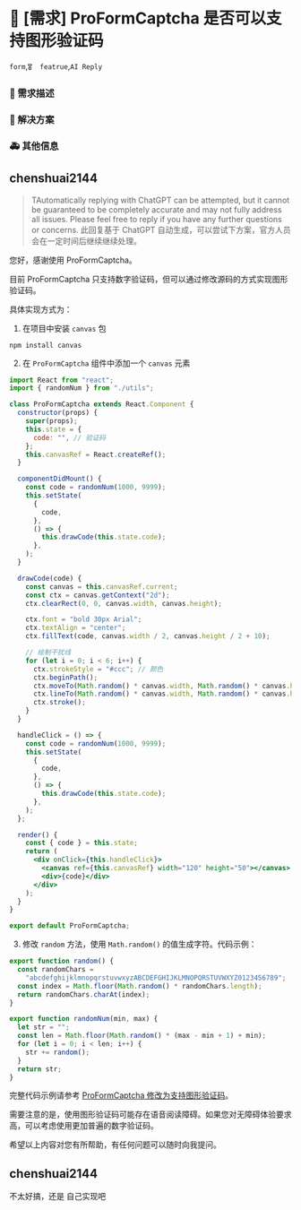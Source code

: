 # 👑 [需求] ProFormCaptcha 是否可以支持图形验证码

`form`,`🎖️  featrue`,`AI Reply`

### 🥰 需求描述

<!--
详细地描述需求，让大家都能理解
-->

### 🧐 解决方案

<!--
如果你有解决方案，在这里清晰地阐述
-->

### 🚑 其他信息

<!--
如截图等其他信息可以贴在这里
-->

## chenshuai2144

> TAutomatically replying with ChatGPT can be attempted, but it cannot be guaranteed to be completely accurate and may not fully address all issues. Please feel free to reply if you have any further questions or concerns.
> 此回复基于 ChatGPT 自动生成，可以尝试下方案，官方人员会在一定时间后继续继续处理。

您好，感谢使用 ProFormCaptcha。

目前 ProFormCaptcha 只支持数字验证码，但可以通过修改源码的方式实现图形验证码。

具体实现方式为：

1. 在项目中安装 `canvas` 包

```
npm install canvas
```

2. 在 `ProFormCaptcha` 组件中添加一个 `canvas` 元素

```jsx
import React from "react";
import { randomNum } from "./utils";

class ProFormCaptcha extends React.Component {
  constructor(props) {
    super(props);
    this.state = {
      code: "", // 验证码
    };
    this.canvasRef = React.createRef();
  }

  componentDidMount() {
    const code = randomNum(1000, 9999);
    this.setState(
      {
        code,
      },
      () => {
        this.drawCode(this.state.code);
      },
    );
  }

  drawCode(code) {
    const canvas = this.canvasRef.current;
    const ctx = canvas.getContext("2d");
    ctx.clearRect(0, 0, canvas.width, canvas.height);

    ctx.font = "bold 30px Arial";
    ctx.textAlign = "center";
    ctx.fillText(code, canvas.width / 2, canvas.height / 2 + 10);

    // 绘制干扰线
    for (let i = 0; i < 6; i++) {
      ctx.strokeStyle = "#ccc"; // 颜色
      ctx.beginPath();
      ctx.moveTo(Math.random() * canvas.width, Math.random() * canvas.height);
      ctx.lineTo(Math.random() * canvas.width, Math.random() * canvas.height);
      ctx.stroke();
    }
  }

  handleClick = () => {
    const code = randomNum(1000, 9999);
    this.setState(
      {
        code,
      },
      () => {
        this.drawCode(this.state.code);
      },
    );
  };

  render() {
    const { code } = this.state;
    return (
      <div onClick={this.handleClick}>
        <canvas ref={this.canvasRef} width="120" height="50"></canvas>
        <div>{code}</div>
      </div>
    );
  }
}

export default ProFormCaptcha;
```

3. 修改 `random` 方法，使用 `Math.random()` 的值生成字符。代码示例：

```jsx
export function random() {
  const randomChars =
    "abcdefghijklmnopqrstuvwxyzABCDEFGHIJKLMNOPQRSTUVWXYZ0123456789";
  const index = Math.floor(Math.random() * randomChars.length);
  return randomChars.charAt(index);
}

export function randomNum(min, max) {
  let str = "";
  const len = Math.floor(Math.random() * (max - min + 1) + min);
  for (let i = 0; i < len; i++) {
    str += random();
  }
  return str;
}
```

完整代码示例请参考 [ProFormCaptcha 修改为支持图形验证码](https://github.com/ningbaoqi/ProFormCaptcha/tree/feature/graphic-captcha)。

需要注意的是，使用图形验证码可能存在语音阅读障碍。如果您对无障碍体验要求高，可以考虑使用更加普遍的数字验证码。

希望以上内容对您有所帮助，有任何问题可以随时向我提问。

## chenshuai2144

不太好搞，还是 自己实现吧
